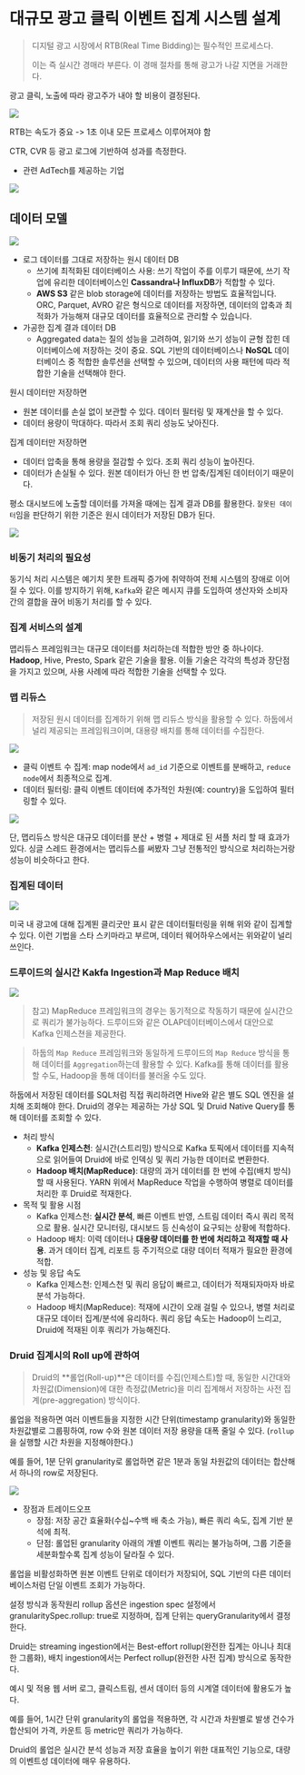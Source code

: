 # 대규모 광고 클릭 이벤트 집계 시스템 설계

> 디지털 광고 시장에서 RTB(Real Time Bidding)는 필수적인 프로세스다.
>
> 이는 즉 실시간 경매라 부른다. 이 경매 절차를 통해 광고가 나갈 지면을 거래한다.

광고 클릭, 노출에 따라 광고주가 내야 할 비용이 결정된다.

![](https://velog.velcdn.com/images/cksgodl/post/2b552941-2f33-42c5-819f-9b80283f66cc/image.png)

RTB는 속도가 중요 -> 1초 이내 모든 프로세스 이루어져야 함

CTR, CVR 등 광고 로그에 기반하여 성과를 측정한다.

- 관련 AdTech를 제공하는 기업

![](https://velog.velcdn.com/images/cksgodl/post/07529973-336b-40d2-ae81-28ae46583a70/image.png)


## 데이터 모델

![](https://velog.velcdn.com/images/cksgodl/post/b125b0ac-3c25-4a87-b63c-8212b72191fd/image.png)


- 로그 데이터를 그대로 저장하는 원시 데이터 DB
  - 쓰기에 최적화된 데이터베이스 사용: 쓰기 작업이 주를 이루기 때문에, 쓰기 작업에 유리한 데이터베이스인 **Cassandra나 InfluxDB**가 적합할 수 있다.
  - **AWS S3** 같은 blob storage에 데이터를 저장하는 방법도 효율적입니다. ORC, Parquet, AVRO 같은 형식으로 데이터를 저장하면, 데이터의 압축과 최적화가 가능해져 대규모 데이터를 효율적으로 관리할 수 있습니다.
- 가공한 집계 결과 데이터 DB
  - Aggregated data는 질의 성능을 고려하여, 읽기와 쓰기 성능이 균형 잡힌 데이터베이스에 저장하는 것이 중요. SQL 기반의 데이터베이스나 **NoSQL** 데이터베이스 중 적합한 솔루션을 선택할 수 있으며, 데이터의 사용 패턴에 따라 적합한 기술을 선택해야 한다.
  
원시 데이터만 저장하면
- 원본 데이터를 손실 없이 보관할 수 있다. 데이터 필터링 및 재계산을 할 수 있다.
- 데이터 용량이 막대하다. 따라서 조회 쿼리 성능도 낮아진다.

집계 데이터만 저장하면
- 데이터 압축을 통해 용량을 절감할 수 있다. 조회 쿼리 성능이 높아진다.
- 데이터가 손실될 수 있다. 원본 데이터가 아닌 한 번 압축/집계된 데이터이기 때문이다.

평소 대시보드에 노출할 데이터를 가져올 때에는 집계 결과 DB를 활용한다. `잘못된 데이터`임을 판단하기 위한 기준은 원시 데이터가 저장된 DB가 된다.

![](https://velog.velcdn.com/images/cksgodl/post/4e54093d-5140-4e24-b61b-dd2a85dc3713/image.png)

### 비동기 처리의 필요성

동기식 처리 시스템은 예기치 못한 트래픽 증가에 취약하여 전체 시스템의 장애로 이어질 수 있다. 이를 방지하기 위해, `Kafka`와 같은 메시지 큐를 도입하여 생산자와 소비자 간의 결합을 끊어 비동기 처리를 할 수 있다. 

### 집계 서비스의 설계

맵리듀스 프레임워크는 대규모 데이터를 처리하는데 적합한 방안 중 하나이다. **Hadoop**, Hive, Presto, Spark 같은 기술을 활용. 이들 기술은 각각의 특성과 장단점을 가지고 있으며, 사용 사례에 따라 적합한 기술을 선택할 수 있다.


### 맵 리듀스

> 저장된 원시 데이터를 집계하기 위해 맵 리듀스 방식을 활용할 수 있다. 하둡에서 널리 제공되는 프레임워크이며, 대용량 배치를 통해 데이터를 수집한다.

![](https://velog.velcdn.com/images/cksgodl/post/6d8bb541-8997-4155-850b-155c98b84179/image.png)


- 클릭 이벤트 수 집계: map node에서 `ad_id` 기준으로 이벤트를 분배하고, `reduce node`에서 최종적으로 집계.
- 데이터 필터링: 클릭 이벤트 데이터에 추가적인 차원(예: country)을 도입하여 필터링할 수 있다.

![](https://velog.velcdn.com/images/cksgodl/post/37f49936-c11e-4906-b5ef-6c7b690f55fe/image.png)

단, 맵리듀스 방식은 대규모 데이터를 분산 + 병렬 + 제대로 된 셔플 처리 할 때 효과가 있다. 싱글 스레드 환경에서는 맵리듀스를 써봤자 그냥 전통적인 방식으로 처리하는거랑 성능이 비슷하다고 한다.
  

### 집계된 데이터

![](https://velog.velcdn.com/images/cksgodl/post/c3943563-d3c3-457e-b728-4a8a1e8fad72/image.png)

미국 내 광고에 대해 집계뙨 클리굿만 표시 같은 데이터필터링을 위해 위와 같이 집계할 수 있다. 
이런 기법을 스타 스키마라고 부르며, 데이터 웨어하우스에서는 위와같이 널리 쓰인다.



### 드루이드의 실시간 Kakfa Ingestion과 Map Reduce 배치

![](https://velog.velcdn.com/images/cksgodl/post/db546208-6ae2-4fba-8e5b-8f5579f2e327/image.png)

> 참고)  MapReduce 프레임워크의 경우는 동기적으로 작동하기 때문에 실시간으로 쿼리가 불가능하다. 드루이드와 같은 OLAP데이터베이스에서 대안으로 Kafka 인제스쳔을 제공한다.

> 하둡의 `Map Reduce` 프레임워크와 동일하게 드루이드의 `Map Reduce` 방식을 통해 데이터를 `Aggregation`하는데 활용할 수 있다.
> Kafka를 통해 데이터를 활용할 수도, Hadoop을 통해 데이터를 불러올 수도 있다.

하둡에서 저장된 데이터를 SQL처럼 직접 쿼리하려면 Hive와 같은 별도 SQL 엔진을 설치해 조회해야 한다. Druid의 경우는 제공하는 가상 SQL 및 Druid Native Query를 통해 데이터를 조회할 수 있다.

- 처리 방식
  - **Kafka 인제스천**: 실시간(스트리밍) 방식으로 Kafka 토픽에서 데이터를 지속적으로 읽어들여 Druid에 바로 인덱싱 및 쿼리 가능한 데이터로 변환한다. 
  - **Hadoop 배치(MapReduce)**: 대량의 과거 데이터를 한 번에 수집(배치 방식)할 때 사용된다. YARN 위에서 MapReduce 작업을 수행하여 병렬로 데이터를 처리한 후 Druid로 적재한다.
- 목적 및 활용 시점
  - Kafka 인제스천: **실시간 분석**, 빠른 이벤트 반영, 스트림 데이터 즉시 쿼리 목적으로 활용. 실시간 모니터링, 대시보드 등 신속성이 요구되는 상황에 적합하다.
  - Hadoop 배치: 이력 데이터나 **대용량 데이터를 한 번에 처리하고 적재할 때 사용**. 과거 데이터 집계, 리포트 등 주기적으로 대량 데이터 적재가 필요한 환경에 적합.
- 성능 및 응답 속도
  - Kafka 인제스천: 인제스천 및 쿼리 응답이 빠르고, 데이터가 적재되자마자 바로 분석 가능하다.
  - Hadoop 배치(MapReduce): 적재에 시간이 오래 걸릴 수 있으나, 병렬 처리로 대규모 데이터 집계/분석에 유리하다. 쿼리 응답 속도는 Hadoop이 느리고, Druid에 적재된 이후 쿼리가 가능해진다.

### Druid 집계시의 Roll up에 관하여 

> Druid의 **롤업(Roll-up)**은 데이터를 수집(인제스트)할 때, 동일한 시간대와 차원값(Dimension)에 대한 측정값(Metric)을 미리 집계해서 저장하는 사전 집계(pre-aggregation) 방식이다.

롤업을 적용하면 여러 이벤트들을 지정한 시간 단위(timestamp granularity)와 동일한 차원값별로 그룹핑하여, row 수와 원본 데이터 저장 용량을 대폭 줄일 수 있다. 
(`rollup`을 실행할 시간 차원을 지정해야한다.)

예를 들어, 1분 단위 granularity로 롤업하면 같은 1분과 동일 차원값의 데이터는 합산해서 하나의 row로 저장된다.

![](https://velog.velcdn.com/images/cksgodl/post/c3943563-d3c3-457e-b728-4a8a1e8fad72/image.png)

- 장점과 트레이드오프
  - 장점: 저장 공간 효율화(수십~수백 배 축소 가능), 빠른 쿼리 속도, 집계 기반 분석에 최적.
  - 단점: 롤업된 granularity 아래의 개별 이벤트 쿼리는 불가능하며, 그룹 기준을 세분화할수록 집계 성능이 달라질 수 있다.

롤업을 비활성화하면 원본 이벤트 단위로 데이터가 저장되어, SQL 기반의 다른 데이터베이스처럼 단일 이벤트 조회가 가능하다.


설정 방식과 동작원리
rollup 옵션은 ingestion spec 설정에서 granularitySpec.rollup: true로 지정하며, 집계 단위는 queryGranularity에서 결정한다.

Druid는 streaming ingestion에서는 Best-effort rollup(완전한 집계는 아니나 최대한 그룹화), 배치 ingestion에서는 Perfect rollup(완전한 사전 집계) 방식으로 동작한다.

예시 및 적용
웹 서버 로그, 클릭스트림, 센서 데이터 등의 시계열 데이터에 활용도가 높다.

예를 들어, 1시간 단위 granularity의 롤업을 적용하면, 각 시간과 차원별로 발생 건수가 합산되어 가격, 카운트 등 metric만 쿼리가 가능하다.

Druid의 롤업은 실시간 분석 성능과 저장 효율을 높이기 위한 대표적인 기능으로, 대량의 이벤트성 데이터에 매우 유용하다.

